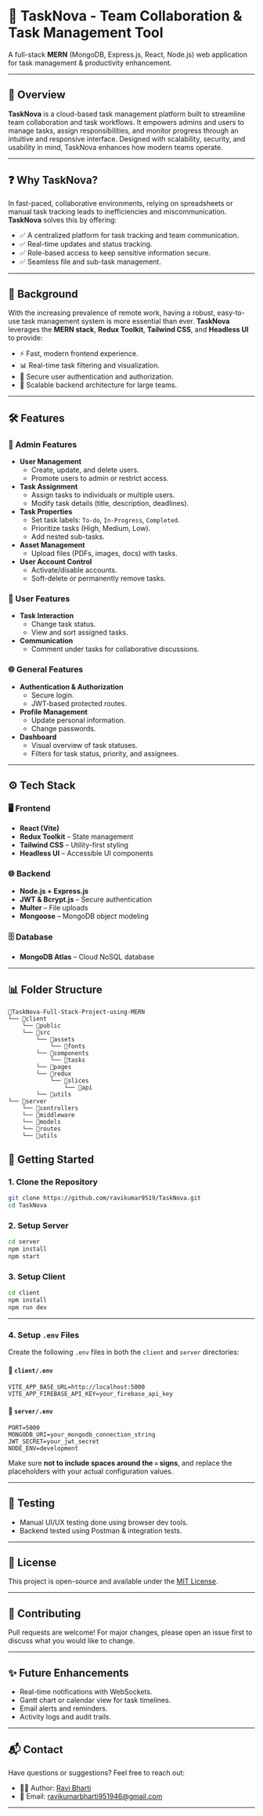 # 🚀 TaskNova - Team Collaboration & Task Management Tool

A full-stack **MERN** (MongoDB, Express.js, React, Node.js) web application for task management & productivity enhancement.

---

## 📌 Overview

**TaskNova** is a cloud-based task management platform built to streamline team collaboration and task workflows. It empowers admins and users to manage tasks, assign responsibilities, and monitor progress through an intuitive and responsive interface. Designed with scalability, security, and usability in mind, TaskNova enhances how modern teams operate.

---

## ❓ Why TaskNova?

In fast-paced, collaborative environments, relying on spreadsheets or manual task tracking leads to inefficiencies and miscommunication. **TaskNova** solves this by offering:

- ✅ A centralized platform for task tracking and team communication.
- ✅ Real-time updates and status tracking.
- ✅ Role-based access to keep sensitive information secure.
- ✅ Seamless file and sub-task management.

---

## 🧠 Background

With the increasing prevalence of remote work, having a robust, easy-to-use task management system is more essential than ever. **TaskNova** leverages the **MERN stack**, **Redux Toolkit**, **Tailwind CSS**, and **Headless UI** to provide:

- ⚡ Fast, modern frontend experience.
- 📊 Real-time task filtering and visualization.
- 🔐 Secure user authentication and authorization.
- 🧩 Scalable backend architecture for large teams.

---

## 🛠️ Features

### 👑 Admin Features

- **User Management**
  - Create, update, and delete users.
  - Promote users to admin or restrict access.
- **Task Assignment**
  - Assign tasks to individuals or multiple users.
  - Modify task details (title, description, deadlines).
- **Task Properties**
  - Set task labels: `To-do`, `In-Progress`, `Completed`.
  - Prioritize tasks (High, Medium, Low).
  - Add nested sub-tasks.
- **Asset Management**
  - Upload files (PDFs, images, docs) with tasks.
- **User Account Control**
  - Activate/disable accounts.
  - Soft-delete or permanently remove tasks.

### 🙋 User Features

- **Task Interaction**
  - Change task status.
  - View and sort assigned tasks.
- **Communication**
  - Comment under tasks for collaborative discussions.

### 🌐 General Features

- **Authentication & Authorization**
  - Secure login.
  - JWT-based protected routes.
- **Profile Management**
  - Update personal information.
  - Change passwords.
- **Dashboard**
  - Visual overview of task statuses.
  - Filters for task status, priority, and assignees.

---

## ⚙️ Tech Stack

### 🖥️ Frontend

- **React (Vite)**
- **Redux Toolkit** – State management
- **Tailwind CSS** – Utility-first styling
- **Headless UI** – Accessible UI components

### 🌐 Backend

- **Node.js + Express.js**
- **JWT & Bcrypt.js** – Secure authentication
- **Multer** – File uploads
- **Mongoose** – MongoDB object modeling

### 🗄️ Database

- **MongoDB Atlas** – Cloud NoSQL database

---

## 📊 Folder Structure
```
📁TaskNova-Full-Stack-Project-using-MERN
└── 📁client
    └── 📁public
    └── 📁src
        └── 📁assets
            └── 📁fonts
        └── 📁components
            └── 📁tasks
        └── 📁pages
        └── 📁redux
            └── 📁slices
                └── 📁api
        └── 📁utils
└── 📁server
    └── 📁controllers
    └── 📁middleware
    └── 📁models
    └── 📁routes
    └── 📁utils

```

## 🚀 Getting Started

### 1. Clone the Repository

```bash
git clone https://github.com/ravikumar9519/TaskNova.git
cd TaskNova
```

### 2. Setup Server

```bash
cd server
npm install
npm start
```

### 3. Setup Client

```bash
cd client
npm install
npm run dev
```

---
### 4. Setup `.env` Files

Create the following `.env` files in both the `client` and `server` directories:

#### 📁 `client/.env`

```env
VITE_APP_BASE_URL=http://localhost:5000
VITE_APP_FIREBASE_API_KEY=your_firebase_api_key
```

#### 📁 `server/.env`

```env
PORT=5000
MONGODB_URI=your_mongodb_connection_string
JWT_SECRET=your_jwt_secret
NODE_ENV=development
```

Make sure **not to include spaces around the `=` signs**, and replace the placeholders with your actual configuration values.

---

## 🧪 Testing

- Manual UI/UX testing done using browser dev tools.
- Backend tested using Postman & integration tests.

---

## 📄 License

This project is open-source and available under the [MIT License](LICENSE).

---

## 🤝 Contributing

Pull requests are welcome! For major changes, please open an issue first to discuss what you would like to change.

---

## ✨ Future Enhancements

- Real-time notifications with WebSockets.
- Gantt chart or calendar view for task timelines.
- Email alerts and reminders.
- Activity logs and audit trails.

---

## 📬 Contact

Have questions or suggestions? Feel free to reach out:

- 👨‍💻 Author: [Ravi Bharti](https://www.linkedin.com/in/ravi-bharti-386849254/)
- 📧 Email: ravikumarbharti951946@gmail.com

---
